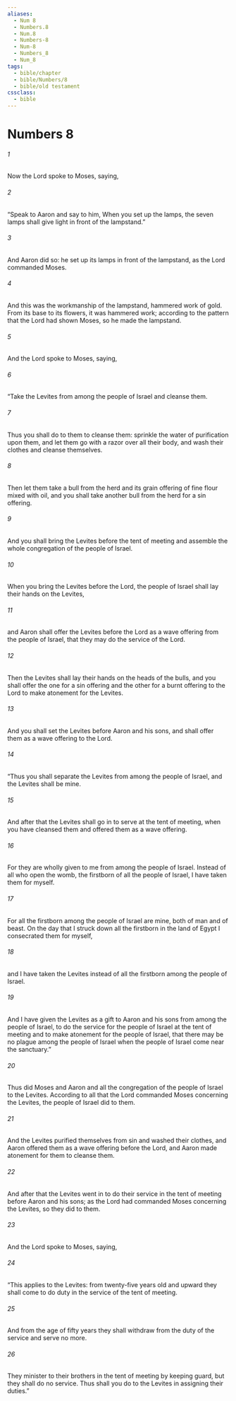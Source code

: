 ```yaml
---
aliases:
  - Num 8
  - Numbers.8
  - Num.8
  - Numbers-8
  - Num-8
  - Numbers_8
  - Num_8
tags:
  - bible/chapter
  - bible/Numbers/8
  - bible/old testament
cssclass:
  - bible
---
```


# Numbers 8

###### 1
Now the Lord spoke to Moses, saying,
###### 2
“Speak to Aaron and say to him, When you set up the lamps, the seven lamps shall give light in front of the lampstand.”
###### 3
And Aaron did so: he set up its lamps in front of the lampstand, as the Lord commanded Moses.
###### 4
And this was the workmanship of the lampstand, hammered work of gold. From its base to its flowers, it was hammered work; according to the pattern that the Lord had shown Moses, so he made the lampstand.
###### 5
And the Lord spoke to Moses, saying,
###### 6
“Take the Levites from among the people of Israel and cleanse them.
###### 7
Thus you shall do to them to cleanse them: sprinkle the water of purification upon them, and let them go with a razor over all their body, and wash their clothes and cleanse themselves.
###### 8
Then let them take a bull from the herd and its grain offering of fine flour mixed with oil, and you shall take another bull from the herd for a sin offering.
###### 9
And you shall bring the Levites before the tent of meeting and assemble the whole congregation of the people of Israel.
###### 10
When you bring the Levites before the Lord, the people of Israel shall lay their hands on the Levites,
###### 11
and Aaron shall offer the Levites before the Lord as a wave offering from the people of Israel, that they may do the service of the Lord.
###### 12
Then the Levites shall lay their hands on the heads of the bulls, and you shall offer the one for a sin offering and the other for a burnt offering to the Lord to make atonement for the Levites.
###### 13
And you shall set the Levites before Aaron and his sons, and shall offer them as a wave offering to the Lord.
###### 14
“Thus you shall separate the Levites from among the people of Israel, and the Levites shall be mine.
###### 15
And after that the Levites shall go in to serve at the tent of meeting, when you have cleansed them and offered them as a wave offering.
###### 16
For they are wholly given to me from among the people of Israel. Instead of all who open the womb, the firstborn of all the people of Israel, I have taken them for myself.
###### 17
For all the firstborn among the people of Israel are mine, both of man and of beast. On the day that I struck down all the firstborn in the land of Egypt I consecrated them for myself,
###### 18
and I have taken the Levites instead of all the firstborn among the people of Israel.
###### 19
And I have given the Levites as a gift to Aaron and his sons from among the people of Israel, to do the service for the people of Israel at the tent of meeting and to make atonement for the people of Israel, that there may be no plague among the people of Israel when the people of Israel come near the sanctuary.”
###### 20
Thus did Moses and Aaron and all the congregation of the people of Israel to the Levites. According to all that the Lord commanded Moses concerning the Levites, the people of Israel did to them.
###### 21
And the Levites purified themselves from sin and washed their clothes, and Aaron offered them as a wave offering before the Lord, and Aaron made atonement for them to cleanse them.
###### 22
And after that the Levites went in to do their service in the tent of meeting before Aaron and his sons; as the Lord had commanded Moses concerning the Levites, so they did to them.
###### 23
And the Lord spoke to Moses, saying,
###### 24
“This applies to the Levites: from twenty-five years old and upward they shall come to do duty in the service of the tent of meeting.
###### 25
And from the age of fifty years they shall withdraw from the duty of the service and serve no more.
###### 26
They minister to their brothers in the tent of meeting by keeping guard, but they shall do no service. Thus shall you do to the Levites in assigning their duties.”


